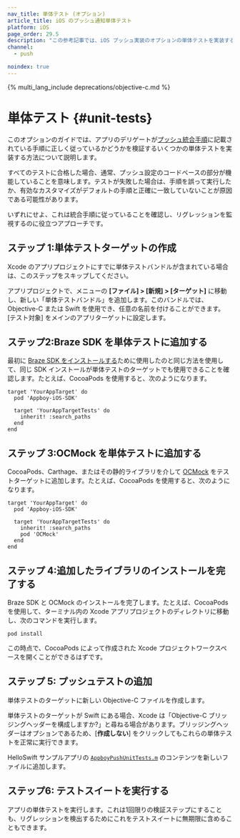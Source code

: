 ```yaml
---
nav_title: 単体テスト (オプション)
article_title: iOS のプッシュ通知単体テスト
platform: iOS
page_order: 29.5
description: "この参考記事では、iOS プッシュ実装のオプションの単体テストを実装する方法について説明します。"
channel:
  - push

noindex: true
---
```


{% multi_lang_include deprecations/objective-c.md %}

# 単体テスト {#unit-tests}

このオプションのガイドでは、アプリのデリゲートが[プッシュ統合手順][1]に記載されている手順に正しく従っているかどうかを検証するいくつかの単体テストを実装する方法について説明します。 

すべてのテストに合格した場合、通常、プッシュ設定のコードベースの部分が機能していることを意味します。テストが失敗した場合は、手順を誤って実行したか、有効なカスタマイズがデフォルトの手順と正確に一致していないことが原因である可能性があります。

いずれにせよ、これは統合手順に従っていることを確認し、リグレッションを監視するのに役立つアプローチです。

## ステップ 1:単体テストターゲットの作成

Xcode のアプリプロジェクトにすでに単体テストバンドルが含まれている場合は、このステップをスキップしてください。

アプリプロジェクトで、メニューの **\[ファイル] > \[新規] > \[ターゲット]** に移動し、新しい「単体テストバンドル」を追加します。このバンドルでは、Objective-C または Swift を使用でき、任意の名前を付けることができます。\[テスト対象] をメインのアプリターゲットに設定します。

## ステップ2:Braze SDK を単体テストに追加する

最初に [Braze SDK をインストールする][2]ために使用したのと同じ方法を使用して、同じ SDK インストールが単体テストのターゲットでも使用できることを確認します。たとえば、CocoaPods を使用すると、次のようになります。

```
target 'YourAppTarget' do
  pod 'Appboy-iOS-SDK'

  target 'YourAppTargetTests' do
    inherit! :search_paths
  end
end
```

## ステップ 3:OCMock を単体テストに追加する

CocoaPods、Carthage、またはその静的ライブラリを介して [OCMock][3] をテストターゲットに追加します。たとえば、CocoaPods を使用すると、次のようになります。

```
target 'YourAppTarget' do
  pod 'Appboy-iOS-SDK'

  target 'YourAppTargetTests' do
    inherit! :search_paths
    pod 'OCMock'
  end
end
```

## ステップ 4:追加したライブラリのインストールを完了する

Braze SDK と OCMock のインストールを完了します。たとえば、CocoaPods を使用して、ターミナル内の Xcode アプリプロジェクトのディレクトリに移動し、次のコマンドを実行します。

```
pod install
```

この時点で、CocoaPods によって作成された Xcode プロジェクトワークスペースを開くことができるはずです。

## ステップ 5: プッシュテストの追加

単体テストのターゲットに新しい Objective-C ファイルを作成します。 

単体テストのターゲットが Swift にある場合、Xcode は「Objective-C ブリッジングヘッダーを構成しますか?」と尋ねる場合があります。ブリッジングヘッダーはオプションであるため、\[**作成しない**] をクリックしてもこれらの単体テストを正常に実行できます。

HelloSwift サンプルアプリの [`AppboyPushUnitTests.m`][4] のコンテンツを新しいファイルに追加します。

## ステップ6: テストスイートを実行する

アプリの単体テストを実行します。これは1回限りの検証ステップにすることも、リグレッションを検出するためにこれをテストスイートに無期限に含めることもできます。

[1]: {{site.baseurl}}/developer_guide/platform_integration_guides/ios/push_notifications/integration/
[2]: {{site.baseurl}}/developer_guide/platform_integration_guides/ios/initial_sdk_setup/overview/
[3]: https://ocmock.org/
[4]: https://github.com/Appboy/appboy-ios-sdk/blob/master/HelloSwift/HelloSwiftTests/AppboyPushUnitTests.m